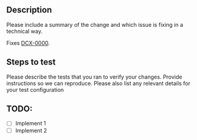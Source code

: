 ## Description 

Please include a summary of the change and which issue is fixing in a technical way.

Fixes [DCX-0000](https://pages.github.com/).

## Steps to test

Please describe the tests that you ran to verify your changes. Provide instructions so we can reproduce. Please also list any relevant details for your test configuration

## TODO:

- [ ] Implement 1
- [ ] Implement 2
